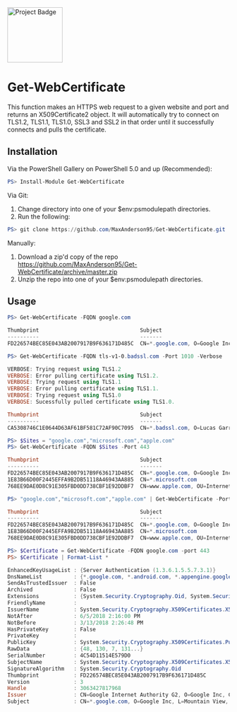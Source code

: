 <a href="https://ci.appveyor.com/project/MaxAnderson95/get-webcertificate">
<img src="https://ci.appveyor.com/api/projects/status/github/MaxAnderson95/Get-WebCertificate?branch=master&svg=true" alt="Project Badge" width="125">
</a>

# Get-WebCertificate
This function makes an HTTPS web request to a given website and port and returns an X509Certificate2 object. It will automatically try to connect on TLS1.2, TLS1.1, TLS1.0, SSL3 and SSL2 in that order until it successfully connects and pulls the certificate.

## Installation
Via the PowerShell Gallery on PowerShell 5.0 and up (Recommended):
```Powershell
PS> Install-Module Get-WebCertificate
```

Via Git:
1. Change directory into one of your $env:psmodulepath directories.
2. Run the following:
```Powershell
PS> git clone https://github.com/MaxAnderson95/Get-WebCertificate.git
```

Manually:
1. Download a zip'd copy of the repo https://github.com/MaxAnderson95/Get-WebCertificate/archive/master.zip
2. Unzip the repo into one of your $env:psmodulepath directories.

## Usage
```Powershell
PS> Get-WebCertificate -FQDN google.com

Thumbprint                                Subject
----------                                -------
FD226574BEC85E043AB2007917B9F636171D485C  CN=*.google.com, O=Google Inc, L=Mountain View, S=California, C=US
```
```Powershell
PS> Get-WebCertificate -FQDN tls-v1-0.badssl.com -Port 1010 -Verbose

VERBOSE: Trying request using TLS1.2
VERBOSE: Error pulling certificate using TLS1.2.
VERBOSE: Trying request using TLS1.1
VERBOSE: Error pulling certificate using TLS1.1.
VERBOSE: Trying request using TLS1.0
VERBOSE: Sucessfully pulled certificate using TLS1.0.

Thumbprint                                Subject
----------                                -------
CA5308746C1E0644D63AF61BF581C72AF90C7095  CN=*.badssl.com, O=Lucas Garron, L=Walnut Creek, S=California, C=US
```
```Powershell
PS> $Sites = "google.com","microsoft.com","apple.com"
PS> Get-WebCertificate -FQDN $Sites -Port 443

Thumbprint                                Subject
----------                                -------
FD226574BEC85E043AB2007917B9F636171D485C  CN=*.google.com, O=Google Inc, L=Mountain View, S=California, C=US
1E83B66D00F2445EFFA9B2DB51118A46943AA885  CN=*.microsoft.com
768EE9DAE0D8C91E305FBD0DD738CBF1E92DDBF7  CN=www.apple.com, OU=Internet Services, O=Apple Inc., STREET=1 Infinite Loop, L=Cupertino, S=Ca...
```
```Powershell
PS> "google.com","microsoft.com","apple.com" | Get-WebCertificate -Port 443

Thumbprint                                Subject
----------                                -------
FD226574BEC85E043AB2007917B9F636171D485C  CN=*.google.com, O=Google Inc, L=Mountain View, S=California, C=US
1E83B66D00F2445EFFA9B2DB51118A46943AA885  CN=*.microsoft.com
768EE9DAE0D8C91E305FBD0DD738CBF1E92DDBF7  CN=www.apple.com, OU=Internet Services, O=Apple Inc., STREET=1 Infinite Loop, L=Cupertino, S=Ca...
```
```Powershell
PS> $Certificate = Get-WebCertificate -FQDN google.com -port 443
PS> $Certificate | Format-List *

EnhancedKeyUsageList : {Server Authentication (1.3.6.1.5.5.7.3.1)}
DnsNameList          : {*.google.com, *.android.com, *.appengine.google.com, *.cloud.google.com...}
SendAsTrustedIssuer  : False
Archived             : False
Extensions           : {System.Security.Cryptography.Oid, System.Security.Cryptography.Oid, System.Security.Cryptography.Oid, System.Security.Cryptography.Oid...}
FriendlyName         :
IssuerName           : System.Security.Cryptography.X509Certificates.X500DistinguishedName
NotAfter             : 6/5/2018 2:16:00 PM
NotBefore            : 3/13/2018 2:26:48 PM
HasPrivateKey        : False
PrivateKey           :
PublicKey            : System.Security.Cryptography.X509Certificates.PublicKey
RawData              : {48, 130, 7, 131...}
SerialNumber         : 4C54D11514E579D0
SubjectName          : System.Security.Cryptography.X509Certificates.X500DistinguishedName
SignatureAlgorithm   : System.Security.Cryptography.Oid
Thumbprint           : FD226574BEC85E043AB2007917B9F636171D485C
Version              : 3
Handle               : 3063427817968
Issuer               : CN=Google Internet Authority G2, O=Google Inc, C=US
Subject              : CN=*.google.com, O=Google Inc, L=Mountain View, S=California, C=US
```

